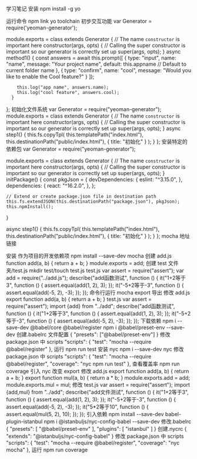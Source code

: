 学习笔记
安装
npm install -g yo

运行命令
  npm link
  yo toolchain
初步交互功能
 var Generator = require('yeoman-generator');

module.exports = class extends Generator {
    // The name `constructor` is important here
    constructor(args, opts) {
      // Calling the super constructor is important so our generator is correctly set up
      super(args, opts);
    }
    async method1() {
        const answers = await this.prompt([
          {
            type: "input",
            name: "name",
            message: "Your project name",
            default: this.appname // Default to current folder name
          },
          {
            type: "confirm",
            name: "cool",
            message: "Would you like to enable the Cool feature?"
          }
        ]);
    
        this.log("app name", answers.name);
        this.log("cool feature", answers.cool);
      }
  };
初始化文件系统
var Generator = require("yeoman-generator");
module.exports = class extends Generator {
  // The name `constructor` is important here
  constructor(args, opts) {
    // Calling the super constructor is important so our generator is correctly set up
    super(args, opts);
  }
  async step1() {
    this.fs.copyTpl(
      this.templatePath("index.html"),
      this.destinationPath("public/index.html"),
      { title: "初始化" }
    );
  }
};
安装特定的依赖包
var Generator = require("yeoman-generator");

module.exports = class extends Generator {
  // The name `constructor` is important here
  constructor(args, opts) {
    // Calling the super constructor is important so our generator is correctly set up
    super(args, opts);
  }
  initPackage() {
    const pkgJson = {
      devDependencies: {
        eslint: "^3.15.0",
      },
      dependencies: {
        react: "^16.2.0",
      },
    };

    // Extend or create package.json file in destination path
    this.fs.extendJSON(this.destinationPath("package.json"), pkgJson);
    this.npmInstall();
  }

  async step1() {
    this.fs.copyTpl(
      this.templatePath("index.html"),
      this.destinationPath("public/index.html"),
      { title: "初始化" }
    );
  }
};
mocha 地址
链接

安装
作为项目的开发依赖项
npm install --save-dev mocha
创建 add.js
function add(a, b) {
  return a + b;
}
module.exports = add;
创建 test 文件夹/test.js
mkdir test/touch test.js
test.js
var assert = require("assert");
var add = require("../add.js");
describe("add函数测试", function () {
  it("1+2等于3", function () {
    assert.equal(add(1, 2), 3);
  });
  it("-5+2等于-3", function () {
    assert.equal(add(-5, 2), -3);
  });
});
命令行运行
mocha
export 导出
修改 add.js
export function add(a, b) {
  return a + b;
}
test.js
var assert = require("assert");
import {add} from "../add";
describe("add函数测试", function () {
  it("1+2等于3", function () {
    assert.equal(add(1, 2), 3);
  });
  it("-5+2等于-3", function () {
    assert.equal(add(-5, 2), -3);
  });
});
下载依赖
npm i --save-dev @babel/core @babel/register
npm i @babel/preset-env --save-dev
创建.babelrc 文件配置
{
    "presets": ["@babel/preset-env"]
}
修改 package.json 中 scripts
 "scripts": {
    "test": "mocha --require @babel/register"
  },
运行
npm run test
安装 nyc
npm i --save-dev nyc
修改 package.json 中 scripts
 "scripts": {
    "test": "mocha --require @babel/register",
    "coverage": "nyc npm run test"
  },
查看覆盖率
 npm run coverage
引入 nyc 改变 export
修改 add.js
 export function add(a, b) {
  return a + b;
}
export function mul(a, b) {
  return a * b;
}
module.exports.add = add;
module.exports.mul = mul;
修改 test.js
var assert = require("assert");
import {add,mul} from "../add";
describe("add文件测试", function () {
  it("1+2等于3", function () {
    assert.equal(add(1, 2), 3);
  });
  it("-5+2等于-3", function () {
    assert.equal(add(-5, 2), -3);
  });
  it("5*2等于10", function () {
    assert.equal(mul(5, 2), 10);
  });
});
引入依赖
npm install --save-dev babel-plugin-istanbul
npm i @istanbuljs/nyc-config-babel --save-dev
修改.babelrc
{
    "presets": [
        "@babel/preset-env"
    ],
    "plugins": [
        "istanbul"
    ]
}
创建.nycrc
{
    "extends": "@istanbuljs/nyc-config-babel"
}
修改 package.json 中 scripts
 "scripts": {
    "test": "mocha --require @babel/register",
    "coverage": "nyc mocha"
  },
运行
npm run coverage